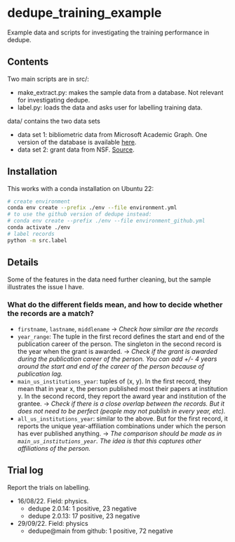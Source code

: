 # dedupe_training_example

Example data and scripts for investigating the training performance in dedupe.

## Contents

Two main scripts are in src/:
- make_extract.py: makes the sample data from a database. Not relevant for investigating dedupe.
- label.py: loads the data and asks user for labelling training data.

data/ contains the two data sets
- data set 1: bibliometric data from Microsoft Academic Graph. One version of the database is available [here](https://zenodo.org/record/6511057). 
- data set 2: grant data from NSF. [Source](https://www.nsf.gov/awardsearch/download.jsp).


## Installation
This works with a conda installation on Ubuntu 22:

```bash
# create environment
conda env create --prefix ./env --file environment.yml 
# to use the github version of dedupe instead:
# conda env create --prefix ./env --file environment_github.yml
conda activate ./env
# label records
python -m src.label
```

## Details
Some of the features in the data need further cleaning, but the sample illustrates the issue I have.


### What do the different fields mean, and how to decide whether the records are a match?
- `firstname`, `lastname`, `middlename` -> *Check how similar are the records*
- `year_range`: The tuple in the first record defines the start and end of the publication career of the person. The singleton in the second record is the year when the grant is awarded. -> *Check if the grant is awarded during the publication career of the person. You can add +/- 4 years around the start and end of the career of the person because of publication lag.*
- `main_us_institutions_year`: tuples of (x, y). In the first record, they mean that in year x, the person published most their papers at institution y. In the second record, they report the award year and institution of the grantee. -> *Check if there is a close overlap between the records. But it does not need to be perfect (people may not publish in every year, etc).*
- `all_us_institutions_year`: similar to the above. But for the first record, it reports the unique year-affiliation combinations under which the person has ever published anything. -> *The comparison should be made as in `main_us_institutions_year`. The idea is that this captures other affiliations of the person.*


## Trial log
Report the trials on labelling.
- 16/08/22. Field: physics.
    - dedupe 2.0.14: 1 positive, 23 negative
    - dedupe 2.0.13: 17 positive, 23 negative
- 29/09/22. Field: physics
    - dedupe@main from github: 1 positive, 72 negative


